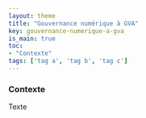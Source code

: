 ```yaml
---
layout: theme
title: "Gouvernance numérique à GVA"
key: gouvernance-numerique-a-gva
is_main: true
toc:
- "Contexte"
tags: ['tag a', 'tag b', 'tag c']
---
```


### Contexte

Texte